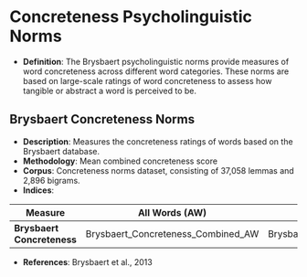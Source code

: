 # Concreteness Psycholinguistic Norms

- **Definition**: The Brysbaert psycholinguistic norms provide measures of word concreteness across different word categories. These norms are based on large-scale ratings of word concreteness to assess how tangible or abstract a word is perceived to be.


## Brysbaert Concreteness Norms

- **Description**: Measures the concreteness ratings of words based on the Brysbaert database.
- **Methodology**: Mean combined concreteness score
- **Corpus**: Concreteness norms dataset, consisting of 37,058 lemmas and 2,896 bigrams.
- **Indices**:

| Measure                  | All Words (AW)               | Content Words (CW)               | Function Words (FW)               |
|--------------------------|-----------------------------|--------------------------------|--------------------------------|
| **Brysbaert Concreteness** | Brysbaert_Concreteness_Combined_AW  | Brysbaert_Concreteness_Combined_CW  | Brysbaert_Concreteness_Combined_FW  |

- **References**: Brysbaert et al., 2013
